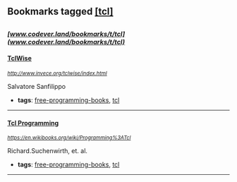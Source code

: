 ## Bookmarks tagged [[tcl]](https://www.codever.land/search?q=[tcl])

_<sup><sup>[www.codever.land/bookmarks/t/tcl](www.codever.land/bookmarks/t/tcl)</sup></sup>_
---
#### [TclWise](http://www.invece.org/tclwise/index.html)
_<sup>http://www.invece.org/tclwise/index.html</sup>_

Salvatore Sanfilippo
* **tags**: [free-programming-books](../tagged/free-programming-books.md), [tcl](../tagged/tcl.md)
---
#### [Tcl Programming](https://en.wikibooks.org/wiki/Programming%3ATcl)
_<sup>https://en.wikibooks.org/wiki/Programming%3ATcl</sup>_

Richard.Suchenwirth, et. al.
* **tags**: [free-programming-books](../tagged/free-programming-books.md), [tcl](../tagged/tcl.md)
---
